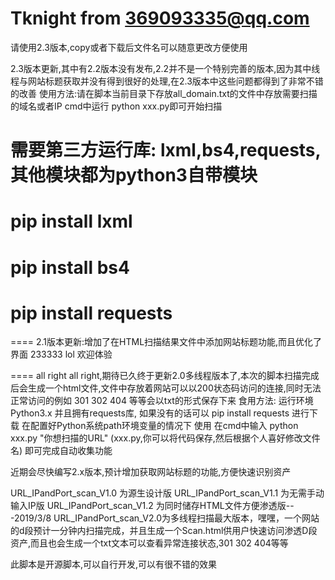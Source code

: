 # Tknight from 369093335@qq.com
请使用2.3版本,copy或者下载后文件名可以随意更改方便使用

2.3版本更新,其中有2.2版本没有发布,2.2并不是一个特别完善的版本,因为其中线程与网站标题获取并没有得到很好的处理,在2.3版本中这些问题都得到了非常不错的改善
使用方法:请在脚本当前目录下存放all_domain.txt的文件中存放需要扫描的域名或者IP
cmd中运行 python xxx.py即可开始扫描

# 需要第三方运行库: lxml,bs4,requests,其他模块都为python3自带模块
# pip install lxml
# pip install bs4
# pip install requests

====
2.1版本更新:增加了在HTML扫描结果文件中添加网站标题功能,而且优化了界面 233333 lol  欢迎体验

====
all right all right,期待已久终于更新2.0多线程版本了,本次的脚本扫描完成后会生成一个html文件,文件中存放着网站可以以200状态码访问的连接,同时无法正常访问的例如 301  302  404 等等会以txt的形式保存下来
食用方法:
  运行环境 Python3.x   并且拥有requests库, 如果没有的话可以 pip install requests 进行下载
  在配置好Python系统path环境变量的情况下 使用 在cmd中输入 python xxx.py "你想扫描的URL"    (xxx.py,你可以将代码保存,然后根据个人喜好修改文件名)
  即可完成自动收集功能

近期会尽快编写2.x版本,预计增加获取网站标题的功能,方便快速识别资产

URL_IPandPort_scan_V1.0 为源生设计版
URL_IPandPort_scan_V1.1 为无需手动输入IP版
URL_IPandPort_scan_V1.2 为同时储存HTML文件方便渗透版---2019/3/8
URL_IPandPort_scan_V2.0为多线程扫描最大版本，嘿嘿，一个网站的d段预计一分钟内扫描完成，并且生成一个Scan.html供用户快速访问渗透D段资产,而且也会生成一个txt文本可以查看异常连接状态,301 302 404等等 

此脚本是开源脚本,可以自行开发,可以有很不错的效果
